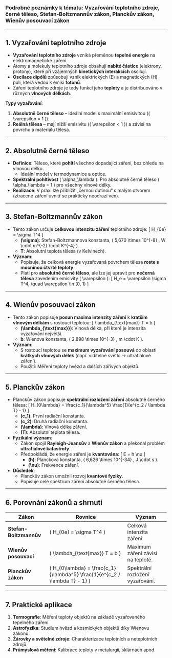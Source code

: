 ### **Podrobné poznámky k tématu: Vyzařování teplotního zdroje, černé těleso, Stefan-Boltzmannův zákon, Planckův zákon, Wienův posouvací zákon**

---

## **1. Vyzařování teplotního zdroje**
- **Vyzařování teplotního zdroje** vzniká přeměnou **tepelné energie** na elektromagnetické záření.
- Atomy a molekuly teplotního zdroje obsahují **nabité částice** (elektrony, protony), které při vzájemných **kinetických interakcích** oscilují.
- **Oscilace dipólů** způsobují vznik elektrických (E) a magnetických (H) polí, která vedou k emisi **fotonů**.
- Záření teplotního zdroje je tedy funkcí jeho **teploty** a je distribuováno v různých **vlnových délkách**.

**Typy vyzařování**:
1. **Absolutně černé těleso** – ideální model s maximální emisivitou (\( \varepsilon = 1 \)).
2. **Reálná tělesa** – mají nižší emisivitu (\( \varepsilon < 1 \)) a závisí na povrchu a materiálu tělesa.

---

## **2. Absolutně černé těleso**
- **Definice**: Těleso, které **pohltí** všechno dopadající záření, bez ohledu na vlnovou délku.
  - Ideální model v termodynamice a optice.
- **Spektrální pohltivost** \( \alpha_\lambda \): Pro absolutně černé těleso \( \alpha_\lambda = 1 \) pro všechny vlnové délky.
- **Realizace**: V praxi lze přiblížit „černou dutinou“ s malým otvorem (ztracené záření uvnitř se prakticky neodrazí ven).

---

## **3. Stefan-Boltzmannův zákon**
- Tento zákon určuje **celkovou intenzitu záření** teplotního zdroje:
  \[
  H_{0e} = \sigma T^4
  \]
  - **\(\sigma\)**: Stefan-Boltzmannova konstanta, \( 5,670 \times 10^{-8} \, W \cdot m^{-2} \cdot K^{-4} \).
  - **T**: Absolutní teplota tělesa (v Kelvinech).
- **Význam**: 
  - Popisuje, že celková energie vyzařovaná povrchem tělesa **roste s mocninou čtvrté teploty**.
  - Platí pro **absolutně černé těleso**, ale lze jej upravit pro **nečerná tělesa** zavedením emisivity \( \varepsilon \):
    \[
    H_e = \varepsilon \sigma T^4, \quad \varepsilon \in (0, 1)
    \]

---

## **4. Wienův posouvací zákon**
- Tento zákon popisuje **posun maxima intenzity záření** k **kratším vlnovým délkám** s rostoucí teplotou:
  \[
  \lambda_{\text{max}} T = b
  \]
  - **\(\lambda_{\text{max}}\)**: Vlnová délka, při které je intenzita vyzařování největší.
  - **b**: Wienova konstanta, \( 2,898 \times 10^{-3} \, m \cdot K \).
- **Význam**:
  - S rostoucí teplotou se **maximum vyzařování posouvá** do oblasti **krátkých vlnových délek** (např. viditelné světlo → ultrafialové záření).
  - Použití: Měření teploty hvězd a dalších zářivých objektů.

---

## **5. Planckův zákon**
- Planckův zákon popisuje **spektrální rozložení záření** absolutně černého tělesa:
  \[
  H_{0\lambda} = \frac{c_1}{\lambda^5} \frac{1}{e^{c_2 / \lambda T} - 1}
  \]
  - **\(c_1\)**: První radiační konstanta.
  - **\(c_2\)**: Druhá radiační konstanta.
  - **\(\lambda\)**: Vlnová délka záření.
  - **\(T\)**: Absolutní teplota tělesa.
- **Fyzikální význam**:
  - Zákon spojil **Rayleigh-Jeansův** a **Wienův zákon** a překonal problém **ultrafialové katastrofy**.
  - Předpokládá, že energie záření je **kvantována**:
    \[
    E = h \nu
    \]
    - **\(h\)**: Planckova konstanta, \( 6,626 \times 10^{-34} \, J \cdot s \).
    - **\(\nu\)**: Frekvence záření.
- **Důsledek**:
  - Planckův zákon umožnil rozvoj **kvantové fyziky**.
  - Popisuje celé spektrum záření absolutně černého tělesa.

---

## **6. Porovnání zákonů a shrnutí**
| **Zákon**                 | **Rovnice**                                        | **Význam**                              |
|---------------------------|---------------------------------------------------|----------------------------------------|
| **Stefan-Boltzmannův**    | \( H_{0e} = \sigma T^4 \)                         | Celková intenzita záření.              |
| **Wienův posouvací**      | \( \lambda_{\text{max}} T = b \)                  | Maximum záření závisí na teplotě.      |
| **Planckův zákon**        | \( H_{0\lambda} = \frac{c_1}{\lambda^5} \frac{1}{e^{c_2 / \lambda T} - 1} \) | Spektrální rozložení vyzařování.       |

---

## **7. Praktické aplikace**
1. **Termografie**: Měření teploty objektů na základě vyzařovaného tepelného záření.
2. **Astrofyzika**: Studium hvězd a kosmických objektů díky Wienovu zákonu.
3. **Žárovky a světelné zdroje**: Charakterizace teplotních a neteplotních zdrojů.
4. **Průmyslová měření**: Kalibrace teploty v metalurgii, sklárnách apod.
